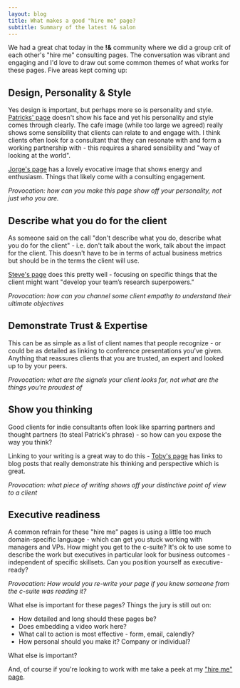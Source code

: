 ```yaml
---
layout: blog
title: What makes a good "hire me" page?
subtitle: Summary of the latest !& salon
---
```


We had a great chat today in the **!&** community where we did a group crit of each other's "hire me" consulting pages. The conversation was vibrant and engaging and I'd love to draw out some common themes of what works for these pages. Five areas kept coming up:

## Design, Personality & Style

Yes design is important, but perhaps more so is personality and style. [Patricks' page](https://sentiers.media/consultancy/) doesn't show his face and yet his personality and style comes through clearly. The cafe image (while too large we agreed) really shows some sensibility that clients can relate to and engage with. I think clients often look for a consultant that they can resonate with and form a working partnership with - this requires a shared sensibility and "way of looking at the world".

[Jorge's page](https://jarango.com/consulting/) has a lovely evocative image that shows energy and enthusiasm. Things that likely come with a consulting engagement.

*Provocation: how can you make this page show off your personality, not just who you are.*

## Describe what you do for the client

As someone said on the call "don't describe what you do, describe what you do for the client" - i.e. don't talk about the work, talk about the impact for the client. This doesn't have to be in terms of actual business metrics but should be in the terms the client will use.

[Steve's page](https://portigal.com/consulting/) does this pretty well - focusing on specific things that the client might want "develop your team’s research superpowers."

*Provocation: how can you channel some client empathy to understand their ultimate objectives*

## Demonstrate Trust & Expertise

This can be as simple as a list of client names that people recognize - or could be as detailed as linking to conference presentations you've given. Anything that reassures clients that you are trusted, an expert and looked up to by your peers.

*Provocation: what are the signals your client looks for, not what are the things you're proudest of*

## Show you thinking

Good clients for indie consultants often look like sparring partners and thought partners (to steal Patrick's phrase) - so how can you expose the way you think?

Linking to your writing is a great way to do this - [Toby's page](https://tobyshorin.com/) has links to blog posts that really demonstrate his thinking and perspective which is great.

*Provocation: what piece of writing shows off your distinctive point of view to a client*

## Executive readiness

A common refrain for these "hire me" pages is using a little too much domain-specific language - which can get you stuck working with managers and VPs. How might you get to the c-suite? It's ok to use some to describe the work but executives in particular look for business outcomes - independent of specific skillsets. Can you position yourself as executive-ready?

*Provocation: How would you re-write your page if you knew someone from the c-suite was reading it?*

What else is important for these pages? Things the jury is still out on:

- How detailed and long should these pages be?
- Does embedding a video work here?
- What call to action is most effective - form, email, calendly?
- How personal should you make it? Company or individual?

What else is important?

And, of course if you're looking to work with me take a peek at my ["hire me" page](https://tomcritchlow.com/consulting/).

